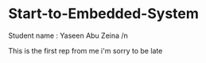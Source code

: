 # Start-to-Embedded-System
 Student name : Yaseen Abu Zeina /n

This is the first rep from me
i'm sorry to be late 

